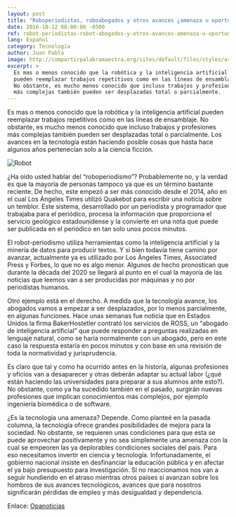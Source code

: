 ```yaml
---
layout: post
title: "Roboperiodistas, roboabogados y otros avances ¿amenaza u oportunidad?"
date: 2016-10-12 08:00:00 -0500
ref: robot-periodistas-robot-abogados-y-otros-avances-amenaza-u-oportunidad
lang: Español
category: Tecnología
author: Juan Pablo
image: http://compartirpalabramaestra.org/sites/default/files/styles/articulos/public/field/image/roboperiodismo-narrative-science-y-el-futuro-de-las-noticias.jpg
excerpt: >
  Es mas o menos conocido que la robótica y la inteligencia artificial
  pueden reemplazar trabajos repetitivos como en las líneas de ensamblaje.
  No obstante, es mucho menos conocido que incluso trabajos y profesiones
  más complejas también pueden ser desplazadas total o parcialmente.
---
```


Es mas o menos conocido que la robótica y la inteligencia artificial
pueden reemplazar trabajos repetitivos como en las líneas de ensamblaje.
No obstante, es mucho menos conocido que incluso trabajos y profesiones
más complejas también pueden ser desplazadas total o parcialmente. Los
avances en la tecnología están haciendo posible cosas que hasta hace
algunos años pertenecían solo a la ciencia ficción.

![Robot](http://compartirpalabramaestra.org/sites/default/files/styles/articulos/public/field/image/roboperiodismo-narrative-science-y-el-futuro-de-las-noticias.jpg)

¿Ha oído usted hablar del “roboperiodismo”? Probablemente no, y la
verdad es que la mayoría de personas tampoco ya que es un término
bastante reciente. De hecho, este empezó a ser más conocido desde el
2014, año en el cual Los Ángeles Times utilizó Quakebot para escribir
una noticia sobre un temblor. Este sistema, desarrollado por un
periodista y programador que trabajaba para el periódico, procesa la
información que proporciona el servicio geológico estadounidense y la
convierte en una nota que puede ser publicada en el periódico en tan
solo unos pocos minutos.

El robot-periodismo utiliza herramientas como la inteligencia artificial
y la minería de datos para producir textos. Y si bien todavía tiene
camino por avanzar, actualmente ya es utilizado por Los Ángeles Times,
Associated Press y Forbes, lo que no es algo menor. Algunos de hecho
pronostican que durante la década del 2020 se llegará al punto en el
cual la mayoría de las noticias que leemos van a ser producidas por
máquinas y no por periodistas humanos.

Otro ejemplo está en el derecho. A medida que la tecnología avance, los
abogados vamos a empezar a ser desplazados, por lo menos parcialmente,
en algunas funciones. Hace unas semanas fue noticia que en Estados
Unidos la firma BakerHostetler contrató los servicios de ROSS, un
“abogado de inteligencia artificial” que puede responder a preguntas
realizadas en lenguaje natural, como se haría normalmente con un
abogado, pero en este caso la respuesta estaría en pocos minutos y con
base en una revisión de toda la normatividad y jurisprudencia.

Es claro que tal y como ha ocurrido antes en la historia, algunas
profesiones y oficios van a desaparecer y otras deberán adaptar su
actual labor (¿qué están haciendo las universidades para preparar a sus
alumnos ante esto?). No obstante, como ya ha sucedido también en el
pasado, surgirán nuevas profesiones que implican conocimientos más
complejos, por ejemplo ingeniería biomédica o de software.

¿Es la tecnología una amenaza? Depende. Como planteé en la pasada
columna, la tecnología ofrece grandes posibilidades de mejora para la
sociedad. No obstante, se requieren unas condiciones para que esta se
puede aprovechar positivamente y no sea simplemente una amenaza con la
cual se empeoren las ya deplorables condiciones sociales del país. Para
eso necesitamos invertir en ciencia y tecnología. Infortunadamente, el
gobierno nacional insiste en desfinanciar la educación pública y en
afectar el ya bajo presupuesto para investigación. Si no reaccionamos
nos van a seguir hundiendo en el atraso mientras otros países sí avanzan
sobre los hombros de sus avances tecnológicos, avances que para nosotros
significarán pérdidas de empleo y más desigualdad y dependencia.

Enlace:
[Opanoticias](http://opanoticias.com/opinion/juan-pablo-puentes-vargas-robot-periodistas-robot-abogados-y-otros-avances-amenaza-u-oportunidad/)
